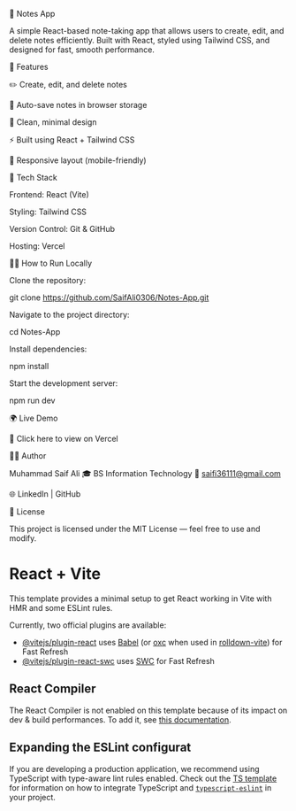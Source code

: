 
📝 Notes App

A simple React-based note-taking app that allows users to create, edit, and delete notes efficiently.
Built with React, styled using Tailwind CSS, and designed for fast, smooth performance.

🚀 Features

✏️ Create, edit, and delete notes

💾 Auto-save notes in browser storage

🌙 Clean, minimal design

⚡ Built using React + Tailwind CSS

📱 Responsive layout (mobile-friendly)

🧰 Tech Stack

Frontend: React (Vite)

Styling: Tailwind CSS

Version Control: Git & GitHub

Hosting: Vercel

🧑‍💻 How to Run Locally

Clone the repository:

git clone https://github.com/SaifAli0306/Notes-App.git


Navigate to the project directory:

cd Notes-App


Install dependencies:

npm install


Start the development server:

npm run dev

🌍 Live Demo

🔗 Click here to view on Vercel


👨‍💻 Author

Muhammad Saif Ali
🎓 BS Information Technology
📧 saifi36111@gmail.com

🌐 LinkedIn
 | GitHub

📄 License

This project is licensed under the MIT License — feel free to use and modify.

# React + Vite

This template provides a minimal setup to get React working in Vite with HMR and some ESLint rules.

Currently, two official plugins are available:

- [@vitejs/plugin-react](https://github.com/vitejs/vite-plugin-react/blob/main/packages/plugin-react) uses [Babel](https://babeljs.io/) (or [oxc](https://oxc.rs) when used in [rolldown-vite](https://vite.dev/guide/rolldown)) for Fast Refresh
- [@vitejs/plugin-react-swc](https://github.com/vitejs/vite-plugin-react/blob/main/packages/plugin-react-swc) uses [SWC](https://swc.rs/) for Fast Refresh

## React Compiler

The React Compiler is not enabled on this template because of its impact on dev & build performances. To add it, see [this documentation](https://react.dev/learn/react-compiler/installation).

## Expanding the ESLint configurat

If you are developing a production application, we recommend using TypeScript with type-aware lint rules enabled. Check out the [TS template](https://github.com/vitejs/vite/tree/main/packages/create-vite/template-react-ts) for information on how to integrate TypeScript and [`typescript-eslint`](https://typescript-eslint.io) in your project.
